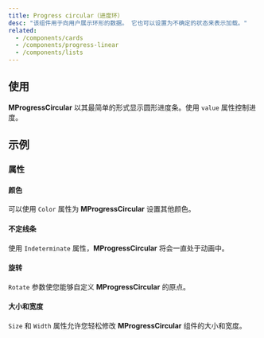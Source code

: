 ```yaml
---
title: Progress circular（进度环）
desc: "该组件用于向用户展示环形的数据。 它也可以设置为不确定的状态来表示加载。"
related:
  - /components/cards
  - /components/progress-linear
  - /components/lists
---
```


## 使用

**MProgressCircular** 以其最简单的形式显示圆形进度条。使用 `value` 属性控制进度。

<progress-circular-usage></progress-circular-usage>

## 示例

### 属性

#### 颜色

可以使用 `Color` 属性为 **MProgressCircular** 设置其他颜色。

<masa-example file="Examples.progress_circular.Color"></masa-example>

#### 不定线条

使用 `Indeterminate` 属性，**MProgressCircular** 将会一直处于动画中。

<masa-example file="Examples.progress_circular.Indeterminate"></masa-example>

#### 旋转

`Rotate` 参数使您能够自定义 **MProgressCircular** 的原点。

<masa-example file="Examples.progress_circular.Rotate"></masa-example>

#### 大小和宽度

`Size` 和 `Width` 属性允许您轻松修改 **MProgressCircular** 组件的大小和宽度。

<masa-example file="Examples.progress_circular.SizeOrWidth"></masa-example>

